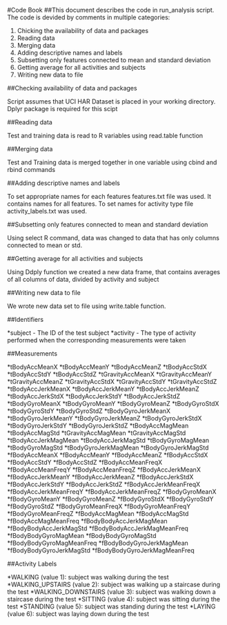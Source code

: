 #Code Book
##This document describes the code in run_analysis script. The code is devided by comments in multiple categories:

1. Chicking the availability of data and packages
2. Reading data
3. Merging data
4. Adding descriptive names and labels
5. Subsetting only features connected to mean and standard deviation
6. Getting average for all activities and subjects
7. Writing new data to file

##Checking availability of data and packages

Script assumes that UCI HAR Dataset is placed in your working directory. Dplyr package is required for this scipt

##Reading data

Test and training data is read to R variables using read.table function

##Merging data

Test and Training data is merged together in one variable using cbind and rbind commands

##Adding descriptive names and labels

To set appropriate names for each features features.txt file was used. It contains names for all features. To set names for activity type file activity_labels.txt was used.

##Subsetting only features connected to mean and standard deviation

Using select R command, data was changed to data that has only columns connected to mean or std.

##Getting average for all activities and subjects

Using Ddply function we created a new data frame, that contains averages of all columns of data, divided by activity and subject

##Writing new data to file

We wrote new data set to file using write.table function.

##Identifiers

*subject - The ID of the test subject
*activity - The type of activity performed when the corresponding measurements were taken

##Measurements

*tBodyAccMeanX
*tBodyAccMeanY
*tBodyAccMeanZ
*tBodyAccStdX
*tBodyAccStdY
*tBodyAccStdZ
*tGravityAccMeanX
*tGravityAccMeanY
*tGravityAccMeanZ
*tGravityAccStdX
*tGravityAccStdY
*tGravityAccStdZ
*tBodyAccJerkMeanX
*tBodyAccJerkMeanY
*tBodyAccJerkMeanZ
*tBodyAccJerkStdX
*tBodyAccJerkStdY
*tBodyAccJerkStdZ
*tBodyGyroMeanX
*tBodyGyroMeanY
*tBodyGyroMeanZ
*tBodyGyroStdX
*tBodyGyroStdY
*tBodyGyroStdZ
*tBodyGyroJerkMeanX
*tBodyGyroJerkMeanY
*tBodyGyroJerkMeanZ
*tBodyGyroJerkStdX
*tBodyGyroJerkStdY
*tBodyGyroJerkStdZ
*tBodyAccMagMean
*tBodyAccMagStd
*tGravityAccMagMean
*tGravityAccMagStd
*tBodyAccJerkMagMean
*tBodyAccJerkMagStd
*tBodyGyroMagMean
*tBodyGyroMagStd
*tBodyGyroJerkMagMean
*tBodyGyroJerkMagStd
*fBodyAccMeanX
*fBodyAccMeanY
*fBodyAccMeanZ
*fBodyAccStdX
*fBodyAccStdY
*fBodyAccStdZ
*fBodyAccMeanFreqX
*fBodyAccMeanFreqY
*fBodyAccMeanFreqZ
*fBodyAccJerkMeanX
*fBodyAccJerkMeanY
*fBodyAccJerkMeanZ
*fBodyAccJerkStdX
*fBodyAccJerkStdY
*fBodyAccJerkStdZ
*fBodyAccJerkMeanFreqX
*fBodyAccJerkMeanFreqY
*fBodyAccJerkMeanFreqZ
*fBodyGyroMeanX
*fBodyGyroMeanY
*fBodyGyroMeanZ
*fBodyGyroStdX
*fBodyGyroStdY
*fBodyGyroStdZ
*fBodyGyroMeanFreqX
*fBodyGyroMeanFreqY
*fBodyGyroMeanFreqZ
*fBodyAccMagMean
*fBodyAccMagStd
*fBodyAccMagMeanFreq
*fBodyBodyAccJerkMagMean
*fBodyBodyAccJerkMagStd
*fBodyBodyAccJerkMagMeanFreq
*fBodyBodyGyroMagMean
*fBodyBodyGyroMagStd
*fBodyBodyGyroMagMeanFreq
*fBodyBodyGyroJerkMagMean
*fBodyBodyGyroJerkMagStd
*fBodyBodyGyroJerkMagMeanFreq

##Activity Labels

*WALKING (value 1): subject was walking during the test
*WALKING_UPSTAIRS (value 2): subject was walking up a staircase during the test
*WALKING_DOWNSTAIRS (value 3): subject was walking down a staircase during the test
*SITTING (value 4): subject was sitting during the test
*STANDING (value 5): subject was standing during the test
*LAYING (value 6): subject was laying down during the test
